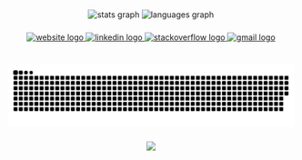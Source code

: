 ###

<div align="center">
  <img src="https://github-readme-stats.vercel.app/api?hide_title=false&hide_rank=false&show_icons=true&include_all_commits=true&count_private=true&disable_animations=false&theme=vue-dark&locale=en&hide_border=false&username=m-emre-yalcin" height="150" alt="stats graph"  />
  <img src="https://github-readme-stats.vercel.app/api/top-langs?locale=en&hide_title=false&layout=compact&card_width=320&langs_count=5&theme=vue-dark&hide_border=false&username=Echrem" height="150" alt="languages graph"  />
</div>

###

<div align="center">
  <a href="https://m-emre-yalcin.vercel.app" target="_blank">
  <img src="https://img.shields.io/static/v1?message=Website&logo=gumtree&label=&color=04957b&logoColor=white&labelColor=&style=for-the-badge" height="35" alt="website logo"/>
  </a>
  <a href="https://www.linkedin.com/in/m-emre-yalcin/" target="_blank">
    <img src="https://img.shields.io/static/v1?message=LinkedIn&logo=linkedin&label=&color=0077B5&logoColor=white&labelColor=&style=for-the-badge" height="35" alt="linkedin logo"  />
  </a>
  <a href="https://stackoverflow.com/users/10639354/m-emre-yal%c3%a7%c4%b1n" target="_blank">
    <img src="https://img.shields.io/static/v1?message=Stackoverflow&logo=stackoverflow&label=&color=FE7A16&logoColor=white&labelColor=&style=for-the-badge" height="35" alt="stackoverflow logo"  />
  </a>
  <a href="mailto:emrreyalcin@gmail.com" target="_blank">
    <img src="https://img.shields.io/static/v1?message=Gmail&logo=gmail&label=&color=D14836&logoColor=white&labelColor=&style=for-the-badge" height="35" alt="gmail logo"  />
  </a>
</div>

###

<br clear="both">

<div align="center">
  <img src="https://raw.githubusercontent.com/m-emre-yalcin/m-emre-yalcin/output/snake.svg"  />
</div>

###

<div align="center">
  <img height="200" src="https://i.imgur.com/norONJI_d.webp?maxwidth=760&fidelity=grand"  />
</div>



